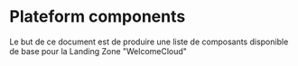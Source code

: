# Plateform components

Le but de ce document est de produire une liste de composants disponible de base pour la Landing Zone "WelcomeCloud"

